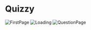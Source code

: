 # Quizzy

![FirstPage](https://user-images.githubusercontent.com/86558585/181041652-be3f8f49-5ebd-4e8d-a67b-c3fb5b8d7ca9.jpeg)
![Loading](https://user-images.githubusercontent.com/86558585/181041699-2f09d0a7-3655-443d-8838-905a81264763.jpeg)
![QuestionPage](https://user-images.githubusercontent.com/86558585/181041740-7eaf0a3d-fefc-4ef0-aed9-586505aa50d6.jpeg)
